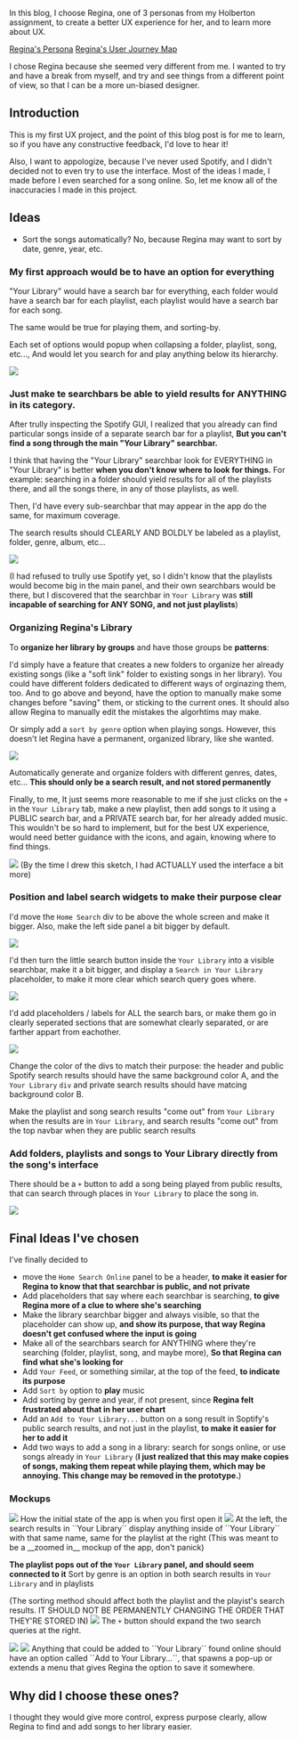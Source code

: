 In this blog, I choose Regina, one of 3 personas from my Holberton assignment, to create a better UX experience for her, and to learn more about UX.

[Regina's Persona](https://s3.eu-west-3.amazonaws.com/hbtn.intranet/uploads/misc/2020/2/c7786afc216b3a98a651.pdf?X-Amz-Algorithm=AWS4-HMAC-SHA256&X-Amz-Credential=AKIA4MYA5JM5DUTZGMZG%2F20230912%2Feu-west-3%2Fs3%2Faws4_request&X-Amz-Date=20230912T190044Z&X-Amz-Expires=86400&X-Amz-SignedHeaders=host&X-Amz-Signature=2da63b72e0f996c73ca5b1ecac423098d31a59c3f1b30d846a30282b28cc891c)
[Regina's User Journey Map](https://s3.eu-west-3.amazonaws.com/hbtn.intranet/uploads/misc/2020/2/accd845a3edce3f3f311.pdf?X-Amz-Algorithm=AWS4-HMAC-SHA256&X-Amz-Credential=AKIA4MYA5JM5DUTZGMZG%2F20230912%2Feu-west-3%2Fs3%2Faws4_request&X-Amz-Date=20230912T190059Z&X-Amz-Expires=86400&X-Amz-SignedHeaders=host&X-Amz-Signature=ca6798041403175929ddc3a23a401d1e85ad3375b7ea950027d88952a7aab478)

I chose Regina because she seemed very different from me. I wanted to try and have a break from myself, and try and see things from a different point of view, so that I can be a more un-biased designer.

## Introduction
This is my first UX project, and the point of this blog post is for me to learn, so if you have any constructive feedback, I'd love to hear it!

Also, I want to appologize, because I've never used Spotify, and I didn't decided not to even try to use the interface. Most of the ideas I made, I made before I even searched for a song online. So, let me know all of the inaccuracies I made in this project.

## Ideas
- Sort the songs automatically?
    No, because Regina may want to sort by date, genre, year, etc.

### My first approach would be to have an option for everything

"Your Library" would have a search bar for everything, each folder would have a search bar for each playlist, each playlist would have a search bar for each song.

The same would be true for playing them, and sorting-by.

Each set of options would popup when collapsing a folder, playlist, song, etc..., And would let you search for and play anything below its hierarchy.

<img src="idea0.jpg">

### Just make te searchbars be able to yield results for ANYTHING in its category.
After trully inspecting the Spotify GUI, I realized that you already can find particular songs inside of a separate search bar for a playlist, **But you can't find a song through the main "Your Library" searchbar.**

I think that having the "Your Library" searchbar look for EVERYTHING in "Your Library" is better **when you don't know where to look for things.** For example: searching in a folder should yield results for all of the playlists there, and all the songs there, in any of those playlists, as well.

Then, I'd have every sub-searchbar that may appear in the app do the same, for maximum coverage.

The search results should CLEARLY AND BOLDLY be labeled as a playlist, folder, genre, album, etc...

<img src="idea1.jpg">

(I had refused to trully use Spotify yet, so I didn't know that the playlists would become big in the main panel, and their own searchbars would be there, but I discovered that the searchbar in ``Your Library`` was **still incapable of searching for ANY SONG, and not just playlists**)

### Organizing Regina's Library
To **organize her library by groups** and have those groups be **patterns**:

I'd simply have a feature that creates a new folders to organize her already existing songs (like a "soft link" folder to existing songs in her library). You could have different folders dedicated to different ways of orginazing them, too. And to go above and beyond, have the option to manually make some changes before "saving" them, or sticking to the current ones. It should also allow Regina to manually edit the mistakes the algorhtims may make.

Or simply add a ``sort by genre`` option when playing songs. However, this doesn't let Regina have a permanent, organized library, like she wanted.

<img src="idea2.jpg">

Automatically generate and organize folders with different genres, dates, etc... **This should only be a search result, and not stored permanently**

Finally, to me, It just seems more reasonable to me if she just clicks on the ``+`` in the ``Your Library`` tab, make a new playlist, then add songs to it using a PUBLIC search bar, and a PRIVATE search bar, for her already added music. This wouldn't be so hard to implement, but for the best UX experience, would need better guidance with the icons, and again, knowing where to find things.

<img src="idea3.jpg">
(By the time I drew this sketch, I had ACTUALLY used the interface a bit more)

### Position and label search widgets to make their purpose clear
I'd move the ``Home Search`` div to be above the whole screen and make it bigger. Also, make the left side panel a bit bigger by default.

<img src="idea4.jpg">

I'd then turn the little search button inside the ``Your Library`` into a visible searchbar, make it a bit bigger, and display a ``Search in Your Library`` placeholder, to make it more clear which search query goes where.

<img src="idea5.jpg">

I'd add placeholders / labels for ALL the search bars, or make them go in clearly seperated sections that are somewhat clearly separated, or are farther appart from eachother.

<img src="idea6.jpg">

Change the color of the divs to match their purpose: the header and public Spotify search results should have the same background color A, and the ``Your Library`` ``div`` and private search results should have matcing background color B.

Make the playlist and song search results "come out" from ``Your Library`` when the results are in ``Your Library``, and search results "come out" from the top navbar when they are public search results

### Add folders, playlists and songs to Your Library directly from the song's interface
There should be a ``+`` button to add a song being played from public results, that can search through places in ``Your Library`` to place the song in.

<img src="idea7.jpg">

## Final Ideas I've chosen

I've finally decided to
- move the ``Home Search Online`` panel to be a header, **to make it easier for Regina to know that that searchbar is public, and not private**
- Add placeholders that say where each searchbar is searching, **to give Regina more of a clue to where she's searching**
- Make the library searchbar bigger and always visible, so that the placeholder can show up, **and show its purpose, that way Regina doesn't get confused where the input is going**
- Make all of the searchbars search for ANYTHING where they're searching (folder, playlist, song, and maybe more), **So that Regina can find what she's looking for**
- Add ``Your Feed``, or something similar, at the top of the feed, **to indicate its purpose**
- Add ``Sort by`` option to **play** music
- Add sorting by genre and year, if not present, since **Regina felt frustrated about that in her user chart**
- Add an ``Add to Your Library...`` button on a song result in Soptify's public search results, and not just in the playlist, **to make it easier for her to add it**
- Add two ways to add a song in a library: search for songs online, or use songs already in ``Your Library`` (**I just realized that this may make copies of songs, making them repeat while playing them, which may be annoying. This
change may be removed in the prototype.**)

### Mockups
<img src="chosen_idea_1.jpg">
How the initial state of the app is when you first open it
<img src="chosen_idea_3.jpg">
At the left, the search results in ``Your Library`` display anything inside of ``Your Library`` with that same name, same for the playlist at the right (This was meant to be a __zoomed in__ mockup of the app, don't panick)

**The playlist pops out of the ``Your Library`` panel, and should __seem__ connected to it**
<ing src="chosen_idea_0.jpg">
Sort by genre is an option in both search results in ``Your Library`` and in playlists

(The sorting method should affect both the playlist and the playist's search results. IT SHOULD NOT BE PERMANENTLY CHANGING THE ORDER THAT THEY'RE STORED IN)
<img src="chosen_idea_2.jpg">
The ``+`` button should expand the two search queries at the right.

<img src="chosen_idea_4.jpg">
<img src="chosen_idea_5.jpg">
Anything that could be added to ``Your Library`` found online should have an option called ``Add to Your Library...``, that spawns a pop-up or extends a menu that gives Regina the option to save it somewhere.

## Why did I choose these ones?
I thought they would give more control, express purpose clearly, allow Regina to find and add songs to her library easier.
